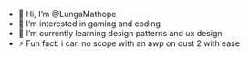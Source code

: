 - 👋 Hi, I’m @LungaMathope
- 👀 I’m interested in gaming and coding
- 🌱 I’m currently learning design patterns and ux design
- ⚡ Fun fact: i can no scope with an awp on dust 2 with ease 

<!---
LungaMathope/LungaMathope is a ✨ special ✨ repository because its `README.md` (this file) appears on your GitHub profile.
You can click the Preview link to take a look at your changes.
--->
